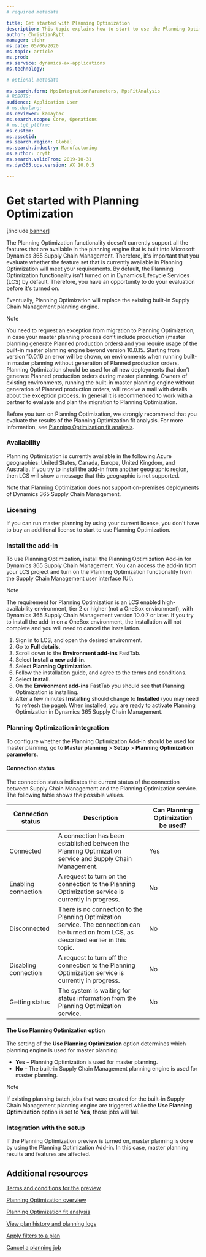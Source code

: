 ```yaml
---
# required metadata

title: Get started with Planning Optimization
description: This topic explains how to start to use the Planning Optimization functionality. 
author: ChristianRytt
manager: tfehr
ms.date: 05/06/2020
ms.topic: article
ms.prod: 
ms.service: dynamics-ax-applications
ms.technology: 

# optional metadata

ms.search.form: MpsIntegrationParameters, MpsFitAnalysis
# ROBOTS: 
audience: Application User
# ms.devlang: 
ms.reviewer: kamaybac
ms.search.scope: Core, Operations
# ms.tgt_pltfrm: 
ms.custom: 
ms.assetid: 
ms.search.region: Global
ms.search.industry: Manufacturing
ms.author: crytt
ms.search.validFrom: 2019-10-31
ms.dyn365.ops.version: AX 10.0.5

---
```

# Get started with Planning Optimization

[!include [banner](../../includes/banner.md)]

The Planning Optimization functionality doesn't currently support all the features that are available in the planning engine that is built into Microsoft Dynamics 365 Supply Chain Management. Therefore, it's important that you evaluate whether the feature set that is currently available in Planning Optimization will meet your requirements. By default, the Planning Optimization functionality isn't turned on in Dynamics Lifecycle Services (LCS) by default. Therefore, you have an opportunity to do your evaluation before it's turned on.

Eventually, Planning Optimization will replace the existing built-in Supply Chain Management planning engine.

> [!NOTE]
> You need to request an exception from migration to Planning Optimization, in case your master planning process don’t include production (master planning generate Planned production orders) and you require usage of the built-in master planning engine beyond version 10.0.15. Starting from version 10.0.16 an error will be shown, on environments when running built-in master planning without generation of Planned production orders. Planning Optimization should be used for all new deployments that don’t generate Planned production orders during master planning. Owners of existing environments, running the built-in master planning engine without generation of Planned production orders, will receive a mail with details about the exception process. In general it is recommended to work with a partner to evaluate and plan the migration to Planning Optimization.

Before you turn on Planning Optimization, we strongly recommend that you evaluate the results of the Planning Optimization fit analysis. For more information, see [Planning Optimization fit analysis](planning-optimization-fit-analysis.md).

### Availability
Planning Optimization is currently available in the following Azure geographies: United States, Canada, Europe, United Kingdom, and Australia. If you try to install the add-in from another geographic region, then LCS will show a message that this geographic is not supported.

Note that Planning Optimization does not support on-premises deployments of Dynamics 365 Supply Chain Management.

### Licensing

If you can run master planning by using your current license, you don't have to buy an additional license to start to use Planning Optimization.

### Install the add-in

To use Planning Optimization, install the Planning Optimization Add-in for Dynamics 365 Supply Chain Management. You can access the add-in from your LCS project and turn on the Planning Optimization functionality from the Supply Chain Management user interface (UI).

> [!NOTE]
> The requirement for Planning Optimization is an LCS enabled high-availability environment, tier 2 or higher (not a OneBox environment), with Dynamics 365 Supply Chain Management version 10.0.7 or later. If you try to install the add-in on a OneBox environment, the installation will not complete and you will need to cancel the installation.

1. Sign in to LCS, and open the desired environment.
1. Go to **Full details**.
1. Scroll down to the **Environment add-ins** FastTab.
1. Select **Install a new add-in**.
1. Select **Planning Optimization**.
1. Follow the installation guide, and agree to the terms and conditions.
1. Select **Install**.
1. On the **Environment add-ins** FastTab you should see that Planning Optimization is installing.
1. After a few minutes **Installing** should change to **Installed** (you may need to refresh the page). When installed, you are ready to activate Planning Optimization in Dynamics 365 Supply Chain Management.

### Planning Optimization integration

To configure whether the Planning Optimization Add-in should be used for master planning, go to **Master planning** \> **Setup** \> **Planning Optimization parameters**.

#### Connection status

The connection status indicates the current status of the connection between Supply Chain Management and the Planning Optimization service. The following table shows the possible values.

| Connection status | Description | Can Planning Optimization be used? |
|---|---|---|
| Connected | A connection has been established between the Planning Optimization service and Supply Chain Management. | Yes |
| Enabling connection | A request to turn on the connection to the Planning Optimization service is currently in progress. | No |
| Disconnected | There is no connection to the Planning Optimization service. The connection can be turned on from LCS, as described earlier in this topic. | No |
| Disabling connection | A request to turn off the connection to the Planning Optimization service is currently in progress. | No |
| Getting status | The system is waiting for status information from the Planning Optimization service. | No |

#### The Use Planning Optimization option

The setting of the **Use Planning Optimization** option determines which planning engine is used for master planning:

- **Yes** – Planning Optimization is used for master planning.
- **No** – The built-in Supply Chain Management planning engine is used for master planning.

> [!NOTE]
> If existing planning batch jobs that were created for the built-in Supply Chain Management planning engine are triggered while the **Use Planning Optimization** option is set to **Yes**, those jobs will fail.

### Integration with the setup

If the Planning Optimization preview is turned on, master planning is done by using the Planning Optimization Add-in. In this case, master planning results and features are affected.

## Additional resources

[Terms and conditions for the preview](https://go.microsoft.com/fwlink/?linkid=2015274)

[Planning Optimization overview](planning-optimization-overview.md)

[Planning Optimization fit analysis](planning-optimization-fit-analysis.md)

[View plan history and planning logs](plan-history-logs.md)

[Apply filters to a plan](plan-filters.md)

[Cancel a planning job](cancel-planning-job.md)
